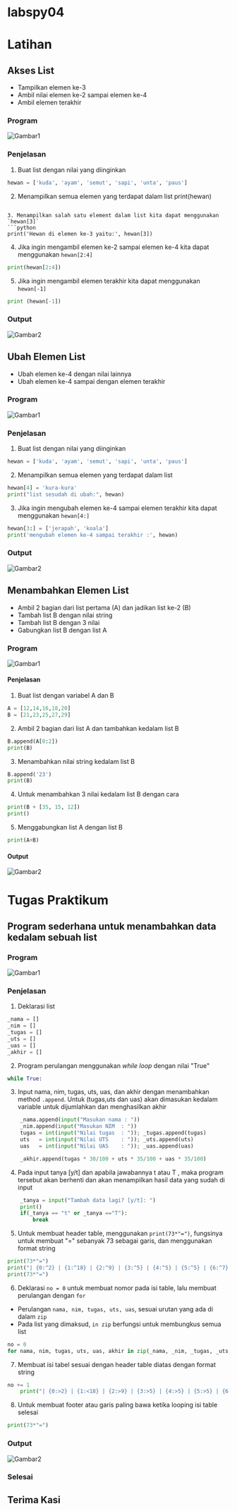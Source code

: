 # labspy04

# Latihan 
## Akses List
- Tampilkan elemen ke-3
- Ambil nilai elemen ke-2 sampai elemen ke-4
- Ambil elemen terakhir

### Program
![Gambar1](Screenshot/Akses-list.png)

### Penjelasan
1. Buat list dengan nilai yang diinginkan
```python
hewan = ['kuda', 'ayam', 'semut', 'sapi', 'unta', 'paus']
```

2. Menampilkan semua elemen yang terdapat dalam list 
print(hewan)
```

3. Menampilkan salah satu element dalam list kita dapat menggunakan `hewan[3]`
```python
print('Hewan di elemen ke-3 yaitu:', hewan[3])
```

4. Jika ingin mengambil elemen ke-2 sampai elemen ke-4 kita dapat menggunakan `hewan[2:4]`
```python
print(hewan[2:4])
```

5. Jika ingin mengambil elemen terakhir kita dapat menggunakan `hewan[-1]`
```python
print (hewan[-1])
```
### Output
![Gambar2](Screenshots/Output-Akses-list.png)


## Ubah Elemen List
- Ubah elemen ke-4 dengan nilai lainnya
- Ubah elemen ke-4 sampai dengan elemen terakhir

### Program
![Gambar1](Screenshot/Ubah-Element-list.png)

### Penjelasan
1. Buat list dengan nilai yang diinginkan
```python
hewan = ['kuda', 'ayam', 'semut', 'sapi', 'unta', 'paus']
```

2. Menampilkan semua elemen yang terdapat dalam list 
```python
hewan[4] = 'kura-kura'
print("list sesudah di ubah:", hewan)
```

3. Jika ingin mengubah elemen ke-4 sampai elemen terakhir kita dapat menggunakan `hewan[4:]`
```python
hewan[3:] = ['jerapah', 'koala']
print('mengubah elemen ke-4 sampai terakhir :', hewan)
```

### Output
![Gambar2](Screenshot/Output-Ubah-list.png)

## Menambahkan Elemen List
- Ambil 2 bagian dari list pertama (A) dan jadikan list ke-2 (B)
- Tambah list B dengan nilai string
- Tambah list B dengan 3 nilai
- Gabungkan list B dengan list A

### Program
![Gambar1](Screenshot/Tambah-element-list.png)

#### Penjelasan
1. Buat list dengan variabel A dan B
```python
A = [12,14,16,18,20]
B = [21,23,25,27,29]
```

2. Ambil 2 bagian dari list A dan tambahkan kedalam list B
```python
B.append(A[0:2])
print(B)
```

3. Menambahkan nilai string kedalam list B
```python
B.append('23')
print(B)
```

4. Untuk menambahkan 3 nilai kedalam list B dengan cara
```python
print(B + [35, 15, 12])
print()
```

5. Menggabungkan list A dengan list B
```python
print(A+B)
```

#### Output
![Gambar2](Screenshot/Output-Tambah-element-list.png)



# Tugas Praktikum
## Program sederhana untuk menambahkan data kedalam sebuah list 
### Program
![Gambar1](Screenshots/Praktikum4.png)

### Penjelasan
1. Deklarasi list
```python
_nama = []
_nim = []
_tugas = []
_uts = []
_uas = []
_akhir = []
```

2. Program perulangan menggunakan _while loop_ dengan nilai "True"
```python
while True:
```

3. Input nama, nim, tugas, uts, uas, dan akhir dengan menambahkan method `.append`. Untuk (tugas,uts dan uas) akan dimasukan kedalam variable untuk dijumlahkan dan menghasilkan akhir
```python
    _nama.append(input("Masukan nama : "))
    _nim.append(input("Masukan NIM  : "))
    tugas = int(input("Nilai tugas  : ")); _tugas.append(tugas)
    uts   = int(input("Nilai UTS    : ")); _uts.append(uts)
    uas   = int(input("Nilai UAS    : ")); _uas.append(uas)

    _akhir.append(tugas * 30/100 + uts * 35/100 + uas * 35/100)
```

4. Pada input tanya [y/t] dan apabila jawabannya t atau T , maka program tersebut akan berhenti dan akan menampilkan hasil data yang sudah di input
```python
    _tanya = input("Tambah data lagi? [y/t]: ")
    print()
    if(_tanya == "t" or _tanya =="T"):
        break
```

5. Untuk membuat header table, menggunakan `print(73*"=")`, fungsinya untuk membuat "=" sebanyak 73 sebagai garis, dan menggunakan format string
```python
print(73*"=")
print("| {0:^2} | {1:^18} | {2:^9} | {3:^5} | {4:^5} | {5:^5} | {6:^7} |".format("No", "Nama", "NIM", "Tugas", "UTS", "UAS", "Akhir"))
print(73*"=")
```

6. Deklarasi `no = 0` untuk membuat nomor pada isi table, lalu membuat perulangan dengan `for`
- Perulangan `nama, nim, tugas, uts, uas`, sesuai urutan yang ada di dalam `zip`
- Pada list yang dimaksud, `in zip` berfungsi untuk membungkus semua list
```python
no = 0
for nama, nim, tugas, uts, uas, akhir in zip(_nama, _nim, _tugas, _uts, _uas, _akhir):
```

7. Membuat isi tabel sesuai dengan header table diatas dengan format string
```python
no += 1    
    print("| {0:>2} | {1:<18} | {2:>9} | {3:>5} | {4:>5} | {5:>5} | {6:>7.2f} |".format(no, nama, nim, tugas, uts, uas, akhir))
```

8. Untuk membuat footer atau garis paling bawa ketika looping isi table selesai
```python
print(73*"=")
```

### Output
![Gambar2](Screenshot/Output-Praktikum4.png)

### Selesai

## Terima Kasi
